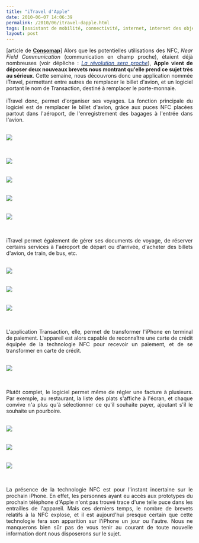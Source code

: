 ```yaml
---
title: "iTravel d'Apple"
date: 2010-06-07 14:06:39
permalink: /2010/06/itravel-dapple.html
tags: [assistant de mobilité, connectivité, internet, internet des objets, iphone, partage de données]
layout: post
---
```


<p style="text-align: justify">[article de <strong><a href="http://consomac.fr/index.php?idnews=890" target="_blank">Consomap</a></strong>] Alors que les potentielles utilisations des NFC, <em>Near Field Communication</em> (communication en champ proche), étaient déjà nombreuses (voir dépêche : <em><a href="http://consomac.fr/news-875.html" target="blank"><font color="#123987">La révolution sera proche</font></a></em>), <strong>Apple vient de déposer deux nouveaux brevets nous montrant qu'elle prend ce sujet très au sérieux</strong>. Cette semaine, nous découvrons donc une application nommée iTravel, permettant entre autres de remplacer le billet d'avion, et un logiciel portant le nom de Transaction, destiné à remplacer le porte-monnaie.<br /><br />iTravel donc, permet d'organiser ses voyages. La fonction principale du logiciel est de remplacer le billet d'avion, grâce aux puces NFC placées partout dans l'aéroport, de l'enregistrement des bagages à l'entrée dans l'avion.<br /><br /></p> <div class="image"> <p><img src="/wp-content/uploads/sites/6/2010/06/itraveldapple.gif" /> </p> <p> </p></div>  <!--more--> <br /><br /> <div class="image"><img src="/wp-content/uploads/sites/6/2010/06/itraveldapple-1.gif" /> </div><br /><br /> <div class="image"><img src="/wp-content/uploads/sites/6/2010/06/itraveldapple-2.gif" /> </div><br /><br /> <div class="image"><img src="/wp-content/uploads/sites/6/2010/06/itraveldapple-3.gif" /> </div><br /><br /> <div class="image"><img src="/wp-content/uploads/sites/6/2010/06/itraveldapple-4.gif" /> </div> <p style="text-align: justify"><br /><br />iTravel permet également de gérer ses documents de voyage, de réserver certains services à l'aéroport de départ ou d'arrivée, d'acheter des billets d'avion, de train, de bus, etc.<br /><br /></p> <div class="image"><img src="/wp-content/uploads/sites/6/2010/06/itraveldapple-5.gif" /> </div><br /><br /> <div class="image"><img src="/wp-content/uploads/sites/6/2010/06/itraveldapple-6.gif" /> </div><br /><br /> <div class="image"><img src="/wp-content/uploads/sites/6/2010/06/itraveldapple-7.gif" /> </div> <p style="text-align: justify"><br /><br />L'application Transaction, elle, permet de transformer l'iPhone en terminal de paiement. L'appareil est alors capable de reconnaître une carte de crédit équipée de la technologie NFC pour recevoir un paiement, et de se transformer en carte de crédit.<br /><br /></p> <div class="image"><img src="/wp-content/uploads/sites/6/2010/06/itraveldapple-8.gif" /> </div> <p style="text-align: justify"><br /><br />Plutôt complet, le logiciel permet même de régler une facture à plusieurs. Par exemple, au restaurant, la liste des plats s'affiche à l'écran, et chaque convive n'a plus qu'à sélectionner ce qu'il souhaite payer, ajoutant s'il le souhaite un pourboire.<br /><br /></p> <div class="image"><img src="/wp-content/uploads/sites/6/2010/06/itraveldapple-9.gif" /> </div><br /><br /> <div class="image"><img src="/wp-content/uploads/sites/6/2010/06/itraveldapple-10.gif" /> </div><br /><br /> <div class="image"><img src="/wp-content/uploads/sites/6/2010/06/itraveldapple-11.gif" /> </div> <p style="text-align: justify"><br /><br />La présence de la technologie NFC est pour l'instant incertaine sur le prochain iPhone. En effet, les personnes ayant eu accès aux prototypes du prochain téléphone d'Apple n'ont pas trouvé trace d'une telle puce dans les entrailles de l'appareil. Mais ces derniers temps, le nombre de brevets relatifs à la NFC explose, et il est aujourd'hui presque certain que cette technologie fera son apparition sur l'iPhone un jour ou l'autre. Nous ne manquerons bien sûr pas de vous tenir au courant de toute nouvelle information dont nous disposerons sur le sujet.<br /></p>
